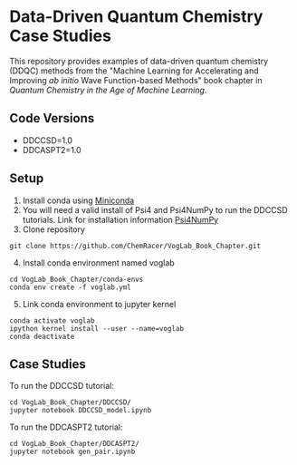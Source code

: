 # Data-Driven Quantum Chemistry Case Studies 
This repository provides examples of data-driven quantum chemistry (DDQC) methods from the "Machine Learning for Accelerating and Improving *ab initio* Wave Function-based Methods" book chapter in  *Quantum Chemistry in the Age of Machine Learning*. 

## Code Versions
- DDCCSD=1.0   
- DDCASPT2=1.0   


## Setup
1. Install conda using [Miniconda](https://docs.conda.io/en/latest/miniconda.html)
2. You will need a valid install of Psi4 and Psi4NumPy to run the DDCCSD tutorials. Link for installation information [Psi4NumPy](https://github.com/psi4/psi4numpy)
3. Clone repository
```
git clone https://github.com/ChemRacer/VogLab_Book_Chapter.git
```
4. Install conda environment named voglab
```
cd VogLab_Book_Chapter/conda-envs
conda env create -f voglab.yml
```

5. Link conda environment to jupyter kernel
```
conda activate voglab
ipython kernel install --user --name=voglab
conda deactivate
```

## Case Studies
To run the DDCCSD tutorial:
```
cd VogLab_Book_Chapter/DDCCSD/
jupyter notebook DDCCSD_model.ipynb
```

To run the DDCASPT2 tutorial:
```
cd VogLab_Book_Chapter/DDCASPT2/
jupyter notebook gen_pair.ipynb 
```
